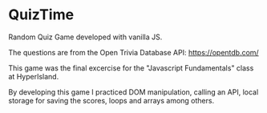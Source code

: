 # QuizTime

Random Quiz Game developed with vanilla JS. 

The questions are from the Open Trivia Database API: https://opentdb.com/

This game was the final excercise for the "Javascript Fundamentals" class at HyperIsland. 

By developing this game I practiced DOM manipulation, calling an API, local storage for saving the scores, loops and arrays among others. 



